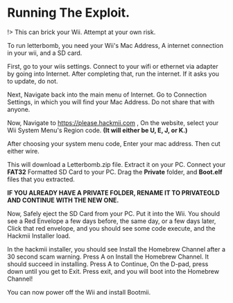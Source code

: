 # Running The Exploit.

!> This can brick your Wii. Attempt at your own risk.

To run letterbomb, you need your Wii's Mac Address, A internet connection in your wii, and a SD card.

First, go to your wiis settings. Connect to your wifi or ethernet via adapter by going into Internet. After completing that, run the internet. If it asks you to update, do not.

Next, Navigate back into the main menu of Internet. Go to Connection Settings, in which you will find your Mac Address. Do not share that with anyone.

Now, Navigate to https://please.hackmii.com , On the website, select your Wii System Menu's Region code. **(It will either be U, E, J, or K.)**

After choosing your system menu code, Enter your mac address. Then cut either wire.
 
This will download a Letterbomb.zip file. Extract it on your PC. Connect your **FAT32** Formatted SD Card to your PC. Drag the **Private** folder, and **Boot.elf** files that you extracted.

**IF YOU ALREADY HAVE A PRIVATE FOLDER, RENAME IT TO PRIVATEOLD AND CONTINUE WITH THE NEW ONE.**

Now, Safely eject the SD Card from your PC. Put it into the Wii. You should see a Red Envelope a few days before, the same day, or a few days later, Click that red envelope, and you should see some code execute, and the Hackmii Installer load.

In the hackmii installer, you should see Install the Homebrew Channel after a 30 second scam warning. Press A on Install the Homebrew Channel. It should succeed in installing. Press A to Continue, On the D-pad, press down until you get to Exit. Press exit, and you will boot into the Homebrew Channel!

You can now power off the Wii and install Bootmii.
